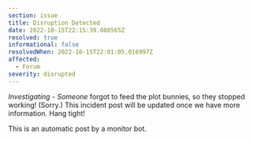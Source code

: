```yaml
---
section: issue
title: Disruption Detected
date: 2022-10-15T22:15:39.088565Z
resolved: true
informational: false
resolvedWhen: 2022-10-15T22:01:05.016997Z
affected:
  - Forum
severity: disrupted
---
```

*Investigating* - _Someone_ forgot to feed the plot bunnies, so they stopped working! (Sorry.) This incident post will be updated once we have more information. Hang tight!

This is an automatic post by a monitor bot.
        